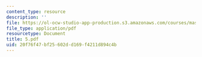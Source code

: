 ```yaml
---
content_type: resource
description: ''
file: https://ol-ocw-studio-app-production.s3.amazonaws.com/courses/mas-666-developmental-entrepreneurship-fall-2003/20f76f47bf25602dd169f4211d894c4b_5.pdf
file_type: application/pdf
resourcetype: Document
title: 5.pdf
uid: 20f76f47-bf25-602d-d169-f4211d894c4b
---
```

